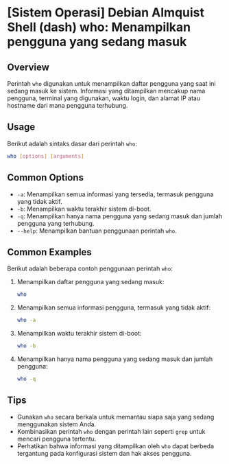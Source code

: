 # [Sistem Operasi] Debian Almquist Shell (dash) who: Menampilkan pengguna yang sedang masuk

## Overview
Perintah `who` digunakan untuk menampilkan daftar pengguna yang saat ini sedang masuk ke sistem. Informasi yang ditampilkan mencakup nama pengguna, terminal yang digunakan, waktu login, dan alamat IP atau hostname dari mana pengguna terhubung.

## Usage
Berikut adalah sintaks dasar dari perintah `who`:

```bash
who [options] [arguments]
```

## Common Options
- `-a`: Menampilkan semua informasi yang tersedia, termasuk pengguna yang tidak aktif.
- `-b`: Menampilkan waktu terakhir sistem di-boot.
- `-q`: Menampilkan hanya nama pengguna yang sedang masuk dan jumlah pengguna yang terhubung.
- `--help`: Menampilkan bantuan penggunaan perintah `who`.

## Common Examples
Berikut adalah beberapa contoh penggunaan perintah `who`:

1. Menampilkan daftar pengguna yang sedang masuk:
   ```bash
   who
   ```

2. Menampilkan semua informasi pengguna, termasuk yang tidak aktif:
   ```bash
   who -a
   ```

3. Menampilkan waktu terakhir sistem di-boot:
   ```bash
   who -b
   ```

4. Menampilkan hanya nama pengguna yang sedang masuk dan jumlah pengguna:
   ```bash
   who -q
   ```

## Tips
- Gunakan `who` secara berkala untuk memantau siapa saja yang sedang menggunakan sistem Anda.
- Kombinasikan perintah `who` dengan perintah lain seperti `grep` untuk mencari pengguna tertentu.
- Perhatikan bahwa informasi yang ditampilkan oleh `who` dapat berbeda tergantung pada konfigurasi sistem dan hak akses pengguna.